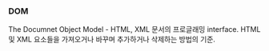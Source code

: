 ### DOM

The Documnet Object Model - HTML, XML 문서의 프로글래밍 interface. HTML 및 XML 요소들을 가져오거나 바꾸며 추가하거나 삭제하는 방법의 기준.
